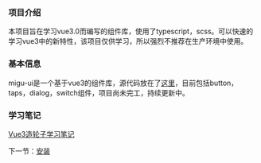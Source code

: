 ### 项目介绍

本项目旨在学习vue3.0而编写的组件库，使用了typescript，scss。可以快速的学习vue3中的新特性，该项目仅供学习，所以强烈不推荐在生产环境中使用。

### 基本信息

migu-ui是一个基于vue3的组件库，源代码放在了[这里](https://github.com/aalldd/migu-ui)，目前包括button，taps，dialog，switch组件，项目尚未完工，持续更新中。

### 学习笔记
[Vue3造轮子学习笔记](https://github.com/aalldd/migu-ui)

下一节：[安装](#/doc/install)